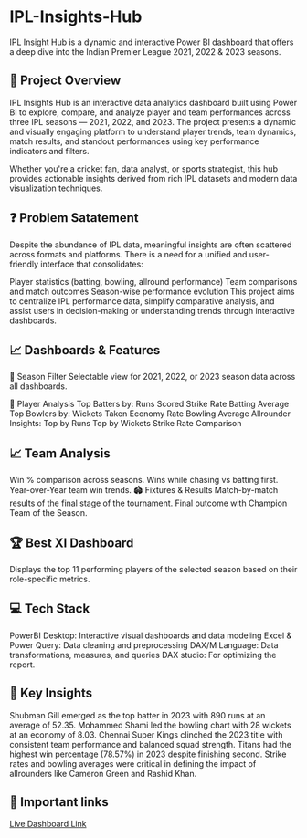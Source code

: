 # IPL-Insights-Hub
IPL Insight Hub is a dynamic and interactive Power BI dashboard that offers a deep dive into the Indian Premier League 2021, 2022 & 2023 seasons.

## 🧾 Project Overview
IPL Insights Hub is an interactive data analytics dashboard built using Power BI to explore, compare, and analyze player and team performances across three IPL seasons — 2021, 2022, and 2023. The project presents a dynamic and visually engaging platform to understand player trends, team dynamics, match results, and standout performances using key performance indicators and filters.

Whether you're a cricket fan, data analyst, or sports strategist, this hub provides actionable insights derived from rich IPL datasets and modern data visualization techniques.

## ❓ Problem Satatement
Despite the abundance of IPL data, meaningful insights are often scattered across formats and platforms. There is a need for a unified and user-friendly interface that consolidates:

Player statistics (batting, bowling, allround performance)
Team comparisons and match outcomes
Season-wise performance evolution This project aims to centralize IPL performance data, simplify comparative analysis, and assist users in decision-making or understanding trends through interactive dashboards.

## 📈 Dashboards & Features
📅 Season Filter
Selectable view for 2021, 2022, or 2023 season data across all dashboards.

🧢 Player Analysis
Top Batters by:
Runs Scored
Strike Rate
Batting Average
Top Bowlers by:
Wickets Taken
Economy Rate
Bowling Average
Allrounder Insights:
Top by Runs
Top by Wickets
Strike Rate Comparison
## 📈 Team Analysis
Win % comparison across seasons.
Wins while chasing vs batting first.
Year-over-Year team win trends.
🏟️ Fixtures & Results
Match-by-match results of the final stage of the tournament.
Final outcome with Champion Team of the Season.
## 🏆 Best XI Dashboard
Displays the top 11 performing players of the selected season based on their role-specific metrics.
## 💻 Tech Stack
PowerBI Desktop: Interactive visual dashboards and data modeling
Excel & Power Query: Data cleaning and preprocessing
DAX/M Language: Data transformations, measures, and queries
DAX studio: For optimizing the report.
## 🔑 Key Insights
Shubman Gill emerged as the top batter in 2023 with 890 runs at an average of 52.35.
Mohammed Shami led the bowling chart with 28 wickets at an economy of 8.03.
Chennai Super Kings clinched the 2023 title with consistent team performance and balanced squad strength.
Titans had the highest win percentage (78.57%) in 2023 despite finishing second.
Strike rates and bowling averages were critical in defining the impact of allrounders like Cameron Green and Rashid Khan.
## 🔗 Important links
[Live Dashboard Link](https://app.powerbi.com/view?r=eyJrIjoiYzljZTMzNWMtOWQ4NC00MjFhLWIwNTctZDdhMGQwOWMwM2NiIiwidCI6ImM2ZTU0OWIzLTVmNDUtNDAzMi1hYWU5LWQ0MjQ0ZGM1YjJjNCJ9)
